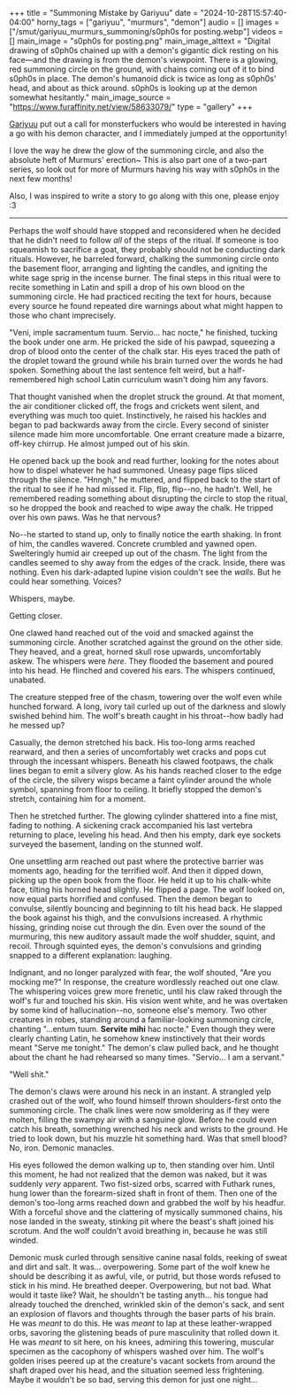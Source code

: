 +++
title = "Summoning Mistake by Gariyuu"
date = "2024-10-28T15:57:40-04:00"
horny_tags = ["gariyuu", "murmurs", "demon"]
audio = []
images = ["/smut/gariyuu_murmurs_summoning/s0ph0s for posting.webp"]
videos = []
main_image = "s0ph0s for posting.png"
main_image_alttext = "Digital drawing of s0ph0s chained up with a demon's gigantic dick resting on his face—and the drawing is from the demon's viewpoint. There is a glowing, red summoning circle on the ground, with chains coming out of it to bind s0ph0s in place.  The demon's humanoid dick is twice as long as s0ph0s' head, and about as thick around. s0ph0s is looking up at the demon somewhat hesitantly."
main_image_source = "https://www.furaffinity.net/view/58633079/"
type = "gallery"
+++

[Gariyuu](https://subscribestar.adult/gariyuu) put out a call for monsterfuckers who would be interested in having a go with his demon character, and I immediately jumped at the opportunity!<!--more-->

I love the way he drew the glow of the summoning circle, and also the absolute
heft of Murmurs' erection~  This is also part one of a two-part series, so look
out for more of Murmurs having his way with s0ph0s in the next few months!

Also, I was inspired to write a story to go along with this one, please enjoy :3

***

Perhaps the wolf should have stopped and reconsidered when he decided that he
didn't need to follow *all* of the steps of the ritual.  If someone is too
squeamish to sacrifice a goat, they probably should not be conducting dark
rituals.  However, he barreled forward, chalking the summoning circle onto the
basement floor, arranging and lighting the candles, and igniting the white sage
sprig in the incense burner.  The final steps in this ritual were to recite
something in Latin and spill a drop of his own blood on the summoning circle.
He had practiced reciting the text for hours, because every source he found
repeated dire warnings about what might happen to those who chant imprecisely.

"Veni, imple sacramentum tuum. Servio… hac nocte," he finished, tucking the book
under one arm.  He pricked the side of his pawpad, squeezing a drop of blood
onto the center of the chalk star. His eyes traced the path of the droplet
toward the ground while his brain turned over the words he had spoken.
Something about the last sentence felt weird, but a half-remembered high
school Latin curriculum wasn't doing him any favors.

That thought vanished when the droplet struck the ground.  At that moment, the
air conditioner clicked off, the frogs and crickets went silent, and everything
was much too quiet.  Instinctively, he raised his hackles and began to pad
backwards away from the circle.  Every second of sinister silence made him more
uncomfortable.  One errant creature made a bizarre, off-key chirrup.  He almost
jumped out of his skin.

He opened back up the book and read further, looking for the notes about how to
dispel whatever he had summoned.  Uneasy page flips sliced through the silence.
"Hnngh," he muttered, and flipped back to the start of the ritual to see if he
had missed it.  Flip, flip, flip--no, he hadn't.  Well, he remembered reading
something about disrupting the circle to stop the ritual, so he dropped the book
and reached to wipe away the chalk.  He tripped over his own paws.  Was he that
nervous?

No--he started to stand up, only to finally notice the earth shaking.  In front
of him, the candles wavered.  Concrete crumbled and yawned open.  Swelteringly
humid air creeped up out of the chasm.  The light from the candles seemed to shy
away from the edges of the crack.  Inside, there was nothing.  Even his
dark-adapted lupine vision couldn't see the *walls*.  But he could hear
something.  Voices?

Whispers, maybe.

Getting closer.

One clawed hand reached out of the void and smacked against the summoning
circle.  Another scratched against the ground on the other side.  They heaved,
and a great, horned skull rose upwards, uncomfortably askew.  The whispers were
*here*.  They flooded the basement and poured into his head.  He flinched and
covered his ears. The whispers continued, unabated.

The creature stepped free of the chasm, towering over the wolf even while
hunched forward.  A long, ivory tail curled up out of the darkness and slowly
swished behind him.  The wolf's breath caught in his throat--how badly had he
messed up?

Casually, the demon stretched his back.  His too-long arms reached rearward, and
then a series of uncomfortably wet cracks and pops cut through the incessant
whispers.  Beneath his clawed footpaws, the chalk lines began to emit a silvery
glow.  As his hands reached closer to the edge of the circle, the silvery wisps
became a faint cylinder around the whole symbol, spanning from floor to ceiling.
It briefly stopped the demon's stretch, containing him for a moment.

Then he stretched further.  The glowing cylinder shattered into a fine mist,
fading to nothing.  A sickening crack accompanied his last vertebra
returning to place, leveling his head.  And then his empty, dark eye sockets
surveyed the basement, landing on the stunned wolf.

One unsettling arm reached out past where the protective barrier was moments
ago, heading for the terrified wolf.  And then it dipped down, picking up the
open book from the floor.  He held it up to his chalk-white face, tilting his
horned head slightly.  He flipped a page.  The wolf looked on, now equal parts
horrified and confused.  Then the demon began to convulse, silently bouncing and
beginning to tilt his head back.  He slapped the book against his thigh, and the
convulsions increased.  A rhythmic hissing, grinding noise cut through the
din.  Even over the sound of the murmuring, this new auditory assault made the
wolf shudder, squint, and recoil.  Through squinted eyes, the demon's
convulsions and grinding snapped to a different explanation: laughing.

Indignant, and no longer paralyzed with fear, the wolf shouted, "Are you mocking
me?"  In response, the creature wordlessly reached out one claw.  The whispering
voices grew more frenetic, until his claw raked through the wolf's fur and
touched his skin.  His vision went white, and he was overtaken by some kind of
hallucination--no, someone else's memory.  Two other creatures in robes,
standing around a familiar-looking summoning circle, chanting "…entum tuum.
**Servite mihi** hac nocte."  Even though they were clearly chanting Latin, he
somehow knew instinctively that their words meant "Serve me tonight."  The
demon's claw pulled back, and he thought about the chant he had rehearsed so
many times.  "Servio… I am a servant."

"Well shit."

The demon's claws were around his neck in an instant.  A strangled yelp crashed
out of the wolf, who found himself thrown shoulders-first onto the summoning
circle.  The chalk lines were now smoldering as if they were molten, filling the
swampy air with a sanguine glow.  Before he could even catch his breath,
something wrenched his neck and wrists to the ground.  He tried to look down,
but his muzzle hit something hard.  Was that smell blood?  No, iron.  Demonic
manacles.

His eyes followed the demon walking up to, then standing over him.  Until this
moment, he had not realized that the demon was naked, but it was suddenly *very*
apparent.  Two fist-sized orbs, scarred with Futhark runes, hung lower than the
forearm-sized shaft in front of them.  Then one of the demon's too-long arms
reached down and grabbed the wolf by his headfur.  With a forceful shove and the
clattering of mysically summoned chains, his nose landed in the sweaty, stinking
pit where the beast's shaft joined his scrotum.  And the wolf couldn't avoid
breathing in, because he was still winded.

Demonic musk curled through sensitive canine nasal folds, reeking of sweat and
dirt and salt.  It was… overpowering.  Some part of the wolf knew he should be
describing it as awful, vile, or putrid, but those words refused to stick in his
mind.  He breathed deeper.  Overpowering, but not bad.  What would it taste
like?  Wait, he shouldn't be tasting anyth… his tongue had already touched the
drenched, wrinkled skin of the demon's sack, and sent an explosion of flavors and
thoughts through the baser parts of his brain.  He was *meant* to do this.  He
was *meant* to lap at these leather-wrapped orbs, savoring the glistening beads
of pure masculinity that rolled down it.  He was *meant* to sit here, on his
knees, admiring this towering, muscular specimen as the cacophony of whispers
washed over him.  The wolf's golden irises peered up at the creature's vacant
sockets from around the shaft draped over his head, and the situation seemed
less frightening. Maybe it wouldn't be so bad, serving this demon for just one
night…

